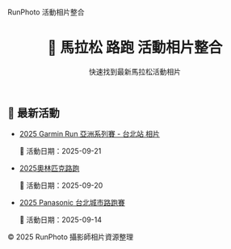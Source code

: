 <!DOCTYPE html>
<html lang="zh-TW">
<head>
  <meta charset="UTF-8">
  <meta name="viewport" content="width=device-width, initial-scale=1.0">
       RunPhoto 活動相片整合
  <meta name="description" content="整合好拍、瘋迷、Zsport、捷安等平台，快速找到最新的馬拉松活動相片。">
  <link rel="stylesheet" href="assets/style.css">

  <!-- Open Graph -->
  <meta property="og:title" content="RunPhoto 活動相片整合">
  <meta property="og:description" content="整合好拍、瘋迷、Zsport、捷安等平台，快速找到最新的馬拉松活動相片。">
  <meta property="og:type" content="website">
  <meta property="og:url" content="https://drg0.github.io/runphoto-site/">
  <meta property="og:image" content="https://drg0.github.io/runphoto-site/assets/sample.jpg">
</head>
<body>
  <header>
    <h1>🏃 馬拉松 路跑 活動相片整合</h1>
    <p>快速找到最新馬拉松活動相片</p>
  </header>

  <main>
    <h2>📅 最新活動</h2>
    <ul>
      <li><a href="garmin_run_taipei.html">2025 Garmin Run 亞洲系列賽 - 台北站 相片</a></li>
        <p>📅 活動日期：2025-09-21</p>
      <li><a href="2025奧林匹克路跑.html">2025奧林匹克路跑</a></li>
      <p>📅 活動日期：2025-09-20</p>
      <li><a href="panasonic_taipei_run.html">2025 Panasonic 台北城市路跑賽</a></li>
      <p>📅 活動日期：2025-09-14</p>
    </ul>
  </main>

  <footer>
    <p>© 2025 RunPhoto 攝影師相片資源整理</p>
  </footer>
</body>
</html>
